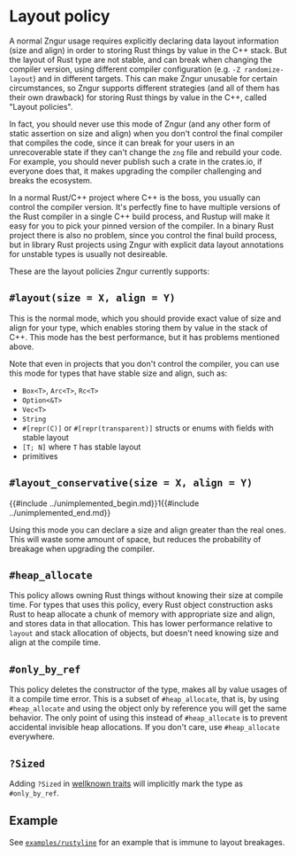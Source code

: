# Layout policy

A normal Zngur usage requires explicitly declaring data layout information (size and align) in order to storing Rust things
by value in the C++ stack. But the layout of Rust type are not stable, and can break when changing the compiler version, using
different compiler configuration (e.g. `-Z randomize-layout`) and in different targets. This can make Zngur unusable for certain
circumstances, so Zngur supports different strategies (and all of them has their own drawback) for storing Rust things by value
in the C++, called "Layout policies".

In fact, you should never use this mode of Zngur (and any other form of static assertion on size and align) when you don't control
the final compiler that compiles the code, since it can break for your users in an unrecoverable state if they can't change the `zng` file
and rebuild your code. For example, you should never publish such a crate in the crates.io, if everyone does that, it makes upgrading
the compiler challenging and breaks the ecosystem.

In a normal Rust/C++ project where C++ is the boss, you usually can control the compiler version. It's perfectly fine to have multiple
versions of the Rust compiler in a single C++ build process, and Rustup will make it easy for you to pick your pinned version of the
compiler. In a binary Rust project there is also no problem, since you control the final build process, but in library Rust projects
using Zngur with explicit data layout annotations for unstable types is usually not desireable.

These are the layout policies Zngur currently supports:

## `#layout(size = X, align = Y)`

This is the normal mode, which you should provide exact value of size and align for your type, which enables storing
them by value in the stack of C++. This mode has the best performance, but it has problems mentioned above.

Note that even in projects that you don't control the compiler, you can use this mode for types that have stable
size and align, such as:

- `Box<T>`, `Arc<T>`, `Rc<T>`
- `Option<&T>`
- `Vec<T>`
- `String`
- `#[repr(C)]` or `#[repr(transparent)]` structs or enums with fields with stable layout
- `[T; N]` where `T` has stable layout
- primitives

## `#layout_conservative(size = X, align = Y)`

{{#include ../unimplemented_begin.md}}1{{#include ../unimplemented_end.md}}

Using this mode you can declare a size and align greater than the real ones. This will waste some amount of space, but reduces the probability
of breakage when upgrading the compiler.

## `#heap_allocate`

This policy allows owning Rust things without knowing their size at compile time. For types that uses this policy, every Rust object
construction asks Rust to heap allocate a chunk of memory with appropriate size and align, and stores data in that allocation. This
has lower performance relative to `layout` and stack allocation of objects, but doesn't need knowing size and align at the compile time.

## `#only_by_ref`

This policy deletes the constructor of the type, makes all by value usages of it a compile time error. This is a subset of `#heap_allocate`, that is,
by using `#heap_allocate` and using the object only by reference you will get the same behavior. The only point of using this instead of `#heap_allocate` is
to prevent accidental invisible heap allocations. If you don't care, use `#heap_allocate` everywhere.

## `?Sized`

Adding `?Sized` in [wellknown traits](./wellknown_traits.html) will implicitly mark the type as `#only_by_ref`.

## Example

See [`examples/rustyline`](https://github.com/HKalbasi/zngur/blob/main/examples/rustyline/main.zng) for an example that is immune to layout
breakages.
